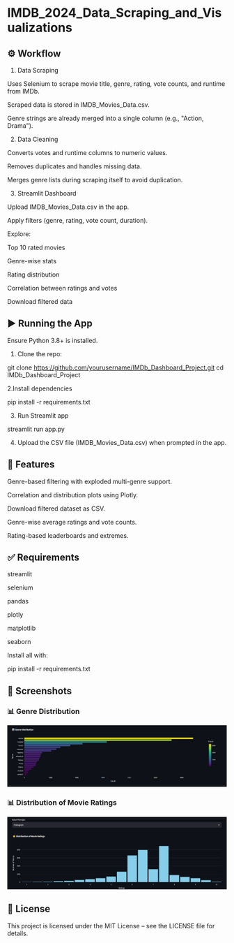 # IMDB_2024_Data_Scraping_and_Visualizations

## ⚙️ Workflow
1. Data Scraping

Uses Selenium to scrape movie title, genre, rating, vote counts, and runtime from IMDb.

Scraped data is stored in IMDB_Movies_Data.csv.

Genre strings are already merged into a single column (e.g., "Action, Drama").

2. Data Cleaning

Converts votes and runtime columns to numeric values.

Removes duplicates and handles missing data.

Merges genre lists during scraping itself to avoid duplication.

3. Streamlit Dashboard

Upload IMDB_Movies_Data.csv in the app.

Apply filters (genre, rating, vote count, duration).

Explore:

Top 10 rated movies

Genre-wise stats

Rating distribution

Correlation between ratings and votes

Download filtered data

## ▶️ Running the App
Ensure Python 3.8+ is installed.

1. Clone the repo:

git clone https://github.com/yourusername/IMDb_Dashboard_Project.git
cd IMDb_Dashboard_Project

2.Install dependencies

pip install -r requirements.txt

3. Run Streamlit app

streamlit run app.py

4. Upload the CSV file (IMDB_Movies_Data.csv) when prompted in the app.

## 🧩 Features

Genre-based filtering with exploded multi-genre support.

Correlation and distribution plots using Plotly.

Download filtered dataset as CSV.

Genre-wise average ratings and vote counts.

Rating-based leaderboards and extremes.

## ✅ Requirements

streamlit

selenium

pandas

plotly

matplotlib

seaborn

Install all with:

pip install -r requirements.txt

## 📸 Screenshots

### 📊 Genre Distribution

<img src="screenshots/barchart.png" width="800"/>

### 📊 Distribution of Movie Ratings

<img src="screenshots/histogram.png" width="800"/>

## 📃 License

This project is licensed under the MIT License – see the LICENSE file for details.

